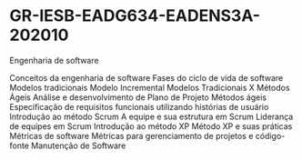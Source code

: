 # GR-IESB-EADG634-EADENS3A-202010
Engenharia de software

Conceitos da engenharia de software
Fases do ciclo de vida de software
Modelos tradicionais
Modelo Incremental
Modelos Tradicionais X Métodos Ágeis
Análise e desenvolvimento de Plano de Projeto
Métodos ágeis
Especificação de requisitos funcionais utilizando histórias de usuário
Introdução ao método Scrum
A equipe e sua estrutura em Scrum
Liderança de equipes em Scrum
Introdução ao método XP
Método XP e suas práticas
Métricas de software
Métricas para gerenciamento de projetos e código-fonte
Manutenção de Software
